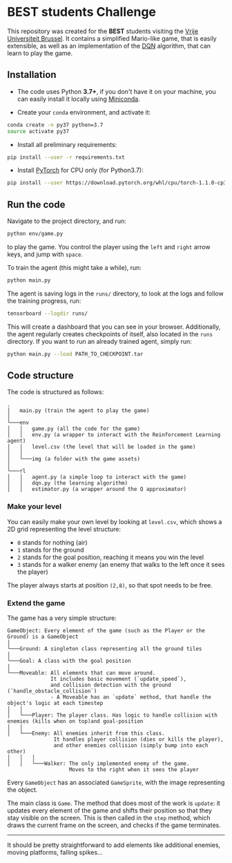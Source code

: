 # BEST students Challenge

This repository was created for the **BEST** students visiting the [Vrije Universiteit Brussel](https://www.vub.ac.be/). It contains a simplified Mario-like game, that is easily extensible, as well as an implementation of the [DQN](https://www.nature.com/articles/nature14236) algorithm, that can learn to play the game.

## Installation

- The code uses Python **3.7+**, if you don't have it on your machine, you can easily install it locally using [Miniconda](https://docs.conda.io/en/latest/miniconda.html).

- Create your `conda` environment, and activate it:

```bash
conda create -n py37 python=3.7
source activate py37
```

- Install all preliminary requirements:

```bash
pip install --user -r requirements.txt
```

- Install [PyTorch](https://pytorch.org/) for CPU only (for Python3.7):

```bash
pip install --user https://download.pytorch.org/whl/cpu/torch-1.1.0-cp37-cp37m-linux_x86_64.whl
```

## Run the code

Navigate to the project directory, and run:
```bash
python env/game.py
```
to play the game. You control the player using the `left` and `right` arrow keys, and jump with `space`.

To train the agent (this might take a while), run:
```bash
python main.py
```
The agent is saving logs in the `runs/` directory, to look at the logs and follow the training progress, run:
```bash
tensorboard --logdir runs/
```
This will create a dashboard that you can see in your browser.
Additionally, the agent regularly creates checkpoints of itself, also located in the `runs` directory. If you want to run an already trained agent, simply run:
```bash
python main.py --load PATH_TO_CHECKPOINT.tar
```

## Code structure

The code is structured as follows:
```
.
│   main.py (train the agent to play the game)
│
└───env
│   │   game.py (all the code for the game)
│   │   env.py (a wrapper to interact with the Reinforcement Learning agent)
│   │   level.csv (the level that will be loaded in the game)
│   │
│   └───img (a folder with the game assets)
│
└───rl
│   │   agent.py (a simple loop to interact with the game) 
│   │   dqn.py (the learning algorithm)
│   │   estimator.py (a wrapper around the Q approximator)
```

### Make your level
You can easily make your own level by looking at `level.csv`, which shows a 2D grid representing the level structure:

- `0` stands for nothing (air)
- `1` stands for the ground
- `2` stands for the goal position, reaching it means you win the level
- `3` stands for a walker enemy (an enemy that walks to the left once it sees the player)

The player always starts at position `(2,8)`, so that spot needs to be free.

### Extend the game
The game has a very simple structure:
```
GameObject: Every element of the game (such as the Player or the Ground) is a GameObject
│
└───Ground: A singleton class representing all the ground tiles
│
└───Goal: A class with the goal position
│
└───Moveable: All elements that can move around. 
              It includes basic movement (`update_speed`),
              and collision detection with the ground (`handle_obstacle_collision`)
              - A Moveable has an `update` method, that handle the object's logic at each timestep
│   │
│   └───Player: The player class. Has logic to handle collision with enemies (kills when on top)and goal-position
│   │
│   └───Enemy: All enemies inherit from this class.
               It handles player collision (dies or kills the player),
               and other enemies collision (simply bump into each other)
│   │   │
│   │   └───Walker: The only implemented enemy of the game.
                    Moves to the right when it sees the player
```

Every `GameObject` has an associated `GameSprite`, with the image representing the object.

The main class is `Game`. The method that does most of the work is `update`: it updates every element of the game and shifts their position so that they stay visible on the screen.
This is then called in the `step` method, which draws the current frame on the screen, and checks if the game terminates.

---

It should be pretty straightforward to add elements like additional enemies, moving platforms, falling spikes...
